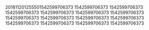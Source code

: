 201811201255501542599706373
1542599706373
1542599706373
1542599706373
1542599706373
1542599706373
1542599706373
1542599706373
1542599706373
1542599706373
1542599706373
1542599706373
1542599706373
1542599706373
1542599706373